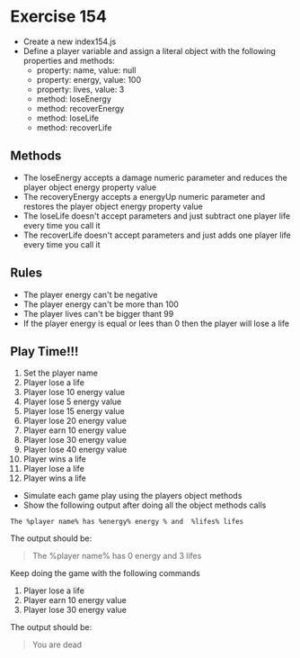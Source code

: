 # Exercise 154

- Create a new index154.js
- Define a player variable and assign a literal object with the following properties and methods:
  - property: name, value: null
  - property: energy, value: 100
  - property: lives, value: 3
  - method: loseEnergy
  - method: recoverEnergy
  - method: loseLife
  - method: recoverLife

## Methods

- The loseEnergy accepts a damage numeric parameter and reduces the player object energy property value
- The recoveryEnergy accepts a energyUp numeric parameter and restores the player object energy property value
- The loseLife doesn't accept parameters and just subtract one player life every time you call it
- The recoverLife doesn't accept parameters and just adds one player life every time you call it

## Rules

- The player energy can't be negative
- The player energy can't be more than 100
- The player lives can't be bigger thant 99
- If the player energy is equal or lees than 0 then the player will lose a life

## Play Time!!!

1. Set the player name
2. Player lose a life
3. Player lose 10 energy value
4. Player lose 5 energy value
5. Player lose 15 energy value
6. Player lose 20 energy value
7. Player earn 10 energy value
8. Player lose 30 energy value
9. Player lose 40 energy value
10. Player wins a life
11. Player lose a life
12. Player wins a life

- Simulate each game play using the players object methods
- Show the following output after doing all the object methods calls

```
The %player name% has %energy% energy % and  %lifes% lifes
```

The output should be:

> The %player name% has 0 energy and 3 lifes

Keep doing the game with the following commands

1. Player lose a life
2. Player earn 10 energy value
3. Player lose 30 energy value


The output should be:

> You are dead